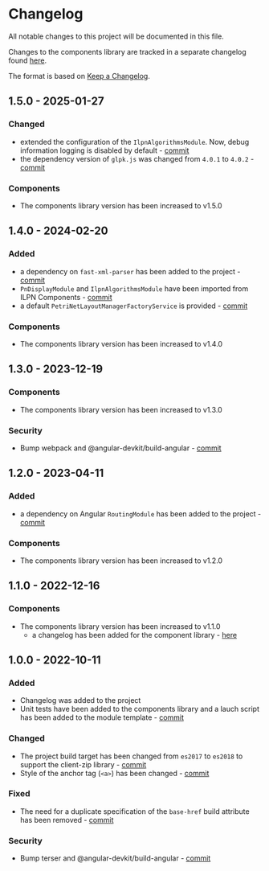 # Changelog

All notable changes to this project will be documented in this file.

Changes to the components library are tracked in a separate changelog found [here](https://github.com/ILPN/ILPN-Components/blob/master/CHANGELOG.md).

The format is based on [Keep a Changelog](https://keepachangelog.com/en/1.0.0/).

[//]: # (## Unreleased)

## 1.5.0 - 2025-01-27
### Changed
- extended the configuration of the `IlpnAlgorithmsModule`. Now, debug information logging is disabled by default - [commit](https://github.com/ILPN/ILPN-Module/commit/8d5eb08721366bc2a80f577c9d28924625b7bbbd)
- the dependency version of `glpk.js` was changed from `4.0.1` to `4.0.2` - [commit](https://github.com/ILPN/ILPN-Module/commit/8d5eb08721366bc2a80f577c9d28924625b7bbbd)
  
### Components
- The components library version has been increased to v1.5.0

## 1.4.0 - 2024-02-20
### Added
- a dependency on `fast-xml-parser` has been added to the project - [commit](https://github.com/ILPN/ILPN-Module/commit/a0c7b99172d6cd23cebe8ff2883bba478a4b9b0a)
- `PnDisplayModule` and `IlpnAlgorithmsModule` have been imported from ILPN Components - [commit](https://github.com/ILPN/ILPN-Module/commit/a0c7b99172d6cd23cebe8ff2883bba478a4b9b0a)
- a default `PetriNetLayoutManagerFactoryService` is provided - [commit](https://github.com/ILPN/ILPN-Module/commit/a0c7b99172d6cd23cebe8ff2883bba478a4b9b0a)

### Components
- The components library version has been increased to v1.4.0

## 1.3.0 - 2023-12-19
### Components
- The components library version has been increased to v1.3.0

### Security
- Bump webpack and @angular-devkit/build-angular - [commit](https://github.com/ILPN/ILPN-Module/commit/7c8ad0809d5630628fb8c0cb7175eec23ee2abde)

## 1.2.0 - 2023-04-11
### Added
- a dependency on Angular `RoutingModule` has been added to the project - [commit](https://github.com/ILPN/ILPN-Module/commit/4925c58b70e7a6054df5ba74e87dd779cd8bb2bd)

### Components
- The components library version has been increased to v1.2.0

## 1.1.0 - 2022-12-16
### Components
- The components library version has been increased to v1.1.0
  - a changelog has been added for the component library - [here](https://github.com/ILPN/ILPN-Components/blob/master/CHANGELOG.md)

## 1.0.0 - 2022-10-11
### Added
- Changelog was added to the project
- Unit tests have been added to the components library and a lauch script has been added to the module template - [commit](https://github.com/ILPN/ILPN-Module/commit/d75719995493c8fe580580f8b7d9b49cdd85499a)

### Changed
- The project build target has been changed from `es2017` to `es2018` to support the client-zip library - [commit](https://github.com/ILPN/ILPN-Module/commit/5186d081a12990f94e74c1b148ec664648b9d185)
- Style of the anchor tag (`<a>`) has been changed - [commit](https://github.com/ILPN/ILPN-Module/commit/8d02b5492066c5acd6696b31f10727528225b61d)

### Fixed
- The need for a duplicate specification of the `base-href` build attribute has been removed - [commit](https://github.com/ILPN/ILPN-Module/commit/80b72842c69e388b409587e2030b5eb202424e64)

### Security
- Bump terser and @angular-devkit/build-angular - [commit](https://github.com/ILPN/ILPN-Module/commit/cbd23b79c6557ebff7f686b7135dba4400804cc0)
